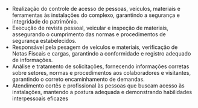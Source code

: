 - Realização do controle de acesso de pessoas, veículos, materiais e ferramentas às instalações do complexo, garantindo a segurança e integridade do patrimônio.
- Execução de revista pessoal, veicular e inspeção de materiais, assegurando o cumprimento das normas e procedimentos de segurança estabelecidos.
- Responsável pela pesagem de veículos e materiais, verificação de Notas Fiscais e cargas, garantindo a conformidade e registro adequado de informações.
- Análise e tratamento de solicitações, fornecendo informações corretas sobre setores, normas e procedimentos aos colaboradores e visitantes, garantindo o correto encaminhamento de demandas.
- Atendimento cortês e profissional às pessoas que buscam acesso às instalações, mantendo a postura adequada e demonstrando habilidades interpessoais eficazes
